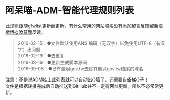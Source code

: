 # 阿呆喵-ADM-智能代理规则列表
此规则跟随gfwlist更新而更新，有什么常用的网站域名没有添加留言反馈或[新浪微博@汝莫舞](http://weibo.com/emcupid/)反馈。
>2016-02-15：●文件默认使用ANSI编码（无汉字）以免使用UTF-8（有汉字）出问题  
>2016-02-19：●去重复  
>2016-08-16：●更新生成脚本源码  
>2016-09-08：●已有全局gov.tw去除其他以gov.tw结尾的域名

注意：不是说ADM挂上此列表就可以自动出{}墙了，还需要自备梯{}子！  
文件是根据转换完成后自动推送到GitHub并不一定有网址更新，所以不必常常更新。